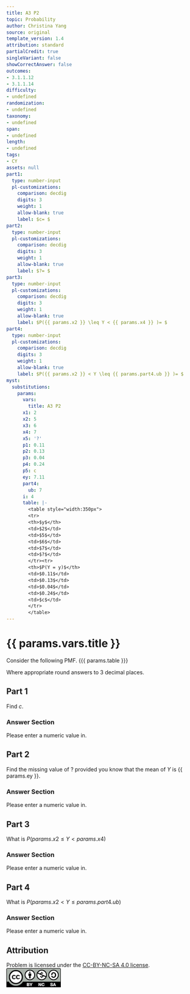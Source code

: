 ```yaml
---
title: A3 P2
topic: Probability
author: Christina Yang
source: original
template_version: 1.4
attribution: standard
partialCredit: true
singleVariant: false
showCorrectAnswer: false
outcomes:
- 3.1.1.12
- 3.1.1.14
difficulty:
- undefined
randomization:
- undefined
taxonomy:
- undefined
span:
- undefined
length:
- undefined
tags:
- CY
assets: null
part1:
  type: number-input
  pl-customizations:
    comparison: decdig
    digits: 3
    weight: 1
    allow-blank: true
    label: $c= $
part2:
  type: number-input
  pl-customizations:
    comparison: decdig
    digits: 3
    weight: 1
    allow-blank: true
    label: $?= $
part3:
  type: number-input
  pl-customizations:
    comparison: decdig
    digits: 3
    weight: 1
    allow-blank: true
    label: $P({{ params.x2 }} \leq Y < {{ params.x4 }} )= $
part4:
  type: number-input
  pl-customizations:
    comparison: decdig
    digits: 3
    weight: 1
    allow-blank: true
    label: $P({{ params.x2 }} < Y \leq {{ params.part4.ub }} )= $
myst:
  substitutions:
    params:
      vars:
        title: A3 P2
      x1: 2
      x2: 5
      x3: 6
      x4: 7
      x5: '?'
      p1: 0.11
      p2: 0.13
      p3: 0.04
      p4: 0.24
      p5: c
      ey: 7.11
      part4:
        ub: 7
      i: 4
      table: |-
        <table style="width:350px">
        <tr>
        <th>$y$</th>
        <td>$2$</td>
        <td>$5$</td>
        <td>$6$</td>
        <td>$7$</td>
        <td>$?$</td>
        </tr><tr>
        <th>$P(Y = y)$</th>
        <td>$0.11$</td>
        <td>$0.13$</td>
        <td>$0.04$</td>
        <td>$0.24$</td>
        <td>$c$</td>
        </tr>
        </table>
---
```

# {{ params.vars.title }}
Consider the following PMF.
{{{ params.table }}}

Where appropriate round answers to 3 decimal places.

## Part 1

Find $c$.

### Answer Section

Please enter a numeric value in.

## Part 2

Find the missing value of ? provided you know that the mean of $Y$ is {{ params.ey }}.

### Answer Section

Please enter a numeric value in.

## Part 3

What is $P({{ params.x2 }} \leq Y \lt {{ params.x4 }} )$

### Answer Section

Please enter a numeric value in.

## Part 4

What is $P({{ params.x2 }} \lt Y \leq {{ params.part4.ub }} )$

### Answer Section

Please enter a numeric value in.

## Attribution

Problem is licensed under the [CC-BY-NC-SA 4.0 license](https://creativecommons.org/licenses/by-nc-sa/4.0/).<br> ![The Creative Commons 4.0 license requiring attribution-BY, non-commercial-NC, and share-alike-SA license.](https://raw.githubusercontent.com/firasm/bits/master/by-nc-sa.png)
